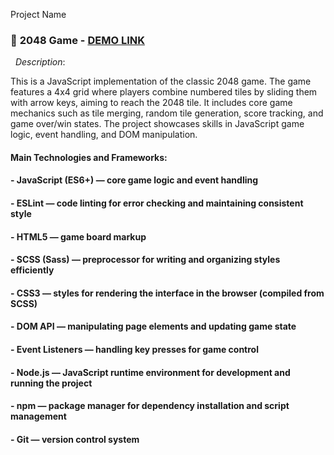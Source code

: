 Project Name  
### 🧩 **2048 Game**  - [DEMO LINK](https://JulyaPetrovskaya.github.io/js-2048-game)
&nbsp; _Description_: 

This is a JavaScript implementation of the classic 2048 game. The game features a 4x4 grid where players combine numbered tiles by sliding them with arrow keys, aiming to reach the 2048 tile. It includes core game mechanics such as tile merging, random tile generation, score tracking, and game over/win states. The project showcases skills in JavaScript game logic, event handling, and DOM manipulation.  

#### Main Technologies and Frameworks:
#### - JavaScript (ES6+) — core game logic and event handling
#### - ESLint — code linting for error checking and maintaining consistent style
#### - HTML5 — game board markup
#### - SCSS (Sass) — preprocessor for writing and organizing styles efficiently
#### - CSS3 — styles for rendering the interface in the browser (compiled from SCSS)
#### - DOM API — manipulating page elements and updating game state
#### - Event Listeners — handling key presses for game control
#### - Node.js — JavaScript runtime environment for development and running the project
#### - npm — package manager for dependency installation and script management
#### - Git — version control system
